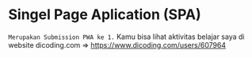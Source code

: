 # Singel Page Aplication (SPA)
`Merupakan Submission PWA ke 1.`
Kamu bisa lihat aktivitas belajar saya di website dicoding.com => https://www.dicoding.com/users/607964
